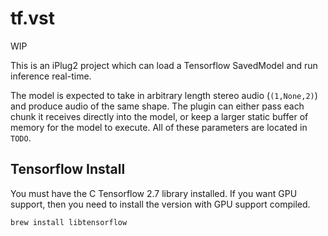# tf.vst

WIP

This is an iPlug2 project which can load a Tensorflow SavedModel and run inference real-time.

The model is expected to take in arbitrary length stereo audio (`(1,None,2)`) and produce audio of the same shape. The plugin can either pass each chunk it receives directly into the model, or keep a larger static buffer of memory for the model to execute. All of these parameters are located in `TODO`.

## Tensorflow Install

You must have the C Tensorflow 2.7 library installed. If you want GPU support, then you need to install the version with GPU support compiled.

```bash
brew install libtensorflow
```
